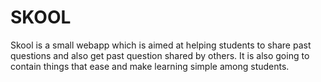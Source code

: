 # SKOOL

Skool is a small webapp which is aimed at helping students to share past questions and also get past question shared by others.
It is also going to contain things that ease and make learning simple among students.
